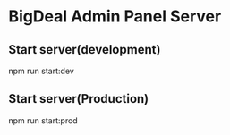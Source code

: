 # BigDeal Admin Panel Server

## Start server(development)

npm run start:dev

## Start server(Production)

npm run start:prod

